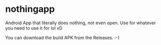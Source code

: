 # nothingapp
Android App that literally does nothing, not even open. Use for whatever you need to use it for lol xD

You can download the build APK from the Releases. :-)
